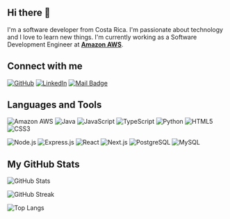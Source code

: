 ## Hi there 👋

I'm a software developer from Costa Rica. I'm passionate about technology and I love to learn new things.
I'm currently working as a Software Development Engineer at [**Amazon AWS**](https://www.amazon.jobs/en/landing_pages/AWS-kumo).

## Connect with me

[![GitHub](https://img.shields.io/badge/GitHub-100000?style=for-the-badge&logo=github&logoColor=white)](https://github.com/zenidog8)
[![LinkedIn](https://img.shields.io/badge/LinkedIn-0077B5?style=for-the-badge&logo=linkedin&logoColor=white)](https://pe.linkedin.com/in/zenidog8)
[![Mail Badge](https://img.shields.io/badge/Gmail-FF0000?style=for-the-badge&logo=gmail&logoColor=white)](mailto:rodolfojose1996@gmail.com)

## Languages and Tools

![Amazon AWS](https://img.shields.io/badge/Amazon%20AWS-232F3E?style=for-the-badge&logo=amazon-aws&logoColor=white)
![Java](https://img.shields.io/badge/Java-ED8B00?style=for-the-badge&logo=java&logoColor=white)
![JavaScript](https://img.shields.io/badge/JavaScript-F7DF1E?style=for-the-badge&logo=javascript&logoColor=black)
![TypeScript](https://img.shields.io/badge/TypeScript-007ACC?style=for-the-badge&logo=typescript&logoColor=white)
![Python](https://img.shields.io/badge/Python-3776AB?style=for-the-badge&logo=python&logoColor=white)
![HTML5](https://img.shields.io/badge/HTML5-E34F26?style=for-the-badge&logo=html5&logoColor=white)
![CSS3](https://img.shields.io/badge/CSS3-1572B6?style=for-the-badge&logo=css3&logoColor=white)

![Node.js](https://img.shields.io/badge/Node.js-43853D?style=for-the-badge&logo=node.js&logoColor=white)
![Express.js](https://img.shields.io/badge/Express.js-404D59?style=for-the-badge)
![React](https://img.shields.io/badge/React-20232A?style=for-the-badge&logo=react&logoColor=61DAFB)
![Next.js](https://img.shields.io/badge/Next.js-000000?style=for-the-badge&logo=next.js&logoColor=white)
![PostgreSQL](https://img.shields.io/badge/PostgreSQL-316192?style=for-the-badge&logo=postgresql&logoColor=white)
![MySQL](https://img.shields.io/badge/MySQL-00000F?style=for-the-badge&logo=mysql&logoColor=white)

## My GitHub Stats
    
![GitHub Stats](https://github-readme-stats.vercel.app/api?username=zenidog8&show_icons=true&locale=en&theme=gotham)

![GitHub Streak](https://github-readme-streak-stats.herokuapp.com/?user=zenidog8&theme=gotham)

![Top Langs](https://github-readme-stats.vercel.app/api/top-langs/?username=zenidog8&theme=gotham)
